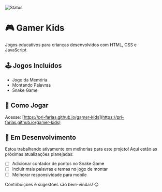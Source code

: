 ![Status](https://img.shields.io/badge/Status-Em%20Desenvolvimento-yellow)

# 🎮 Gamer Kids  
Jogos educativos para crianças desenvolvidos com HTML, CSS e JavaScript.  

## 🕹️ Jogos Incluídos  
- Jogo da Memória  
- Montando Palavras  
- Snake Game  

## 🚀 Como Jogar  
Acesse: [https://pri-farias.github.io/gamer-kids](https://pri-farias.github.io/gamer-kids)  

## 🚧 **Em Desenvolvimento**  

Estou trabalhando ativamente em melhorias para este projeto! Aqui estão as próximas atualizações planejadas:  

- [ ] Adicionar contador de pontos no Snake Game  
- [ ] Incluir mais palavras e temas no jogo de montar  
- [ ] Melhorar responsividade para mobile  

Contribuições e sugestões são bem-vindas! 😊  
